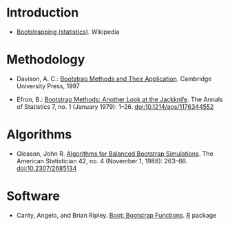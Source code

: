 # Introduction

* [Bootstrapping (statistics)](https://en.wikipedia.org/w/index.php?title=Bootstrapping_(statistics)). Wikipedia


# Methodology

* Davison, A. C.: [Bootstrap Methods and Their Application](http://statwww.epfl.ch/davison/BMA/). Cambridge University Press, 1997

* Efron, B.: [Bootstrap Methods: Another Look at the Jackknife](https://projecteuclid.org/euclid.aos/1176344552). The Annals of Statistics 7, no. 1 (January 1979): 1–26. [doi:10.1214/aos/1176344552](https://dx.doi.org/10.1214/aos/1176344552)


# Algorithms

* Gleason, John R. [Algorithms for Balanced Bootstrap Simulations](https://www.jstor.org/stable/2685134). The American Statistician 42, no. 4 (November 1, 1988): 263–66. [doi:10.2307/2685134](https://dx.doi.org/10.2307/2685134)


# Software

* Canty, Angelo, and Brian Ripley. [Boot: Bootstrap Functions](https://cran.r-project.org/web/packages/boot/index.html). [R](https://www.r-project.org) package
